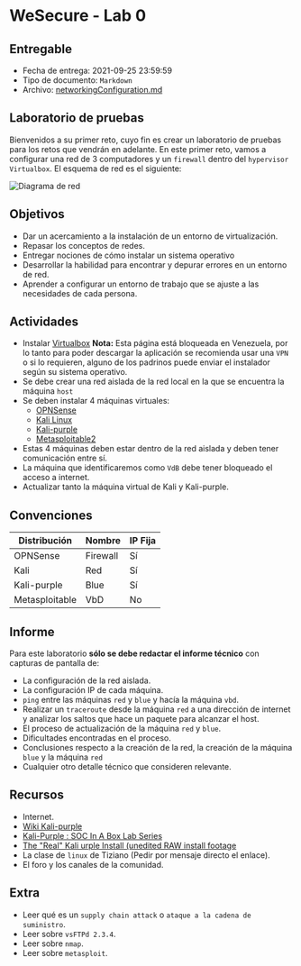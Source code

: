 # WeSecure - Lab 0

## Entregable

- Fecha de entrega: 2021-09-25 23:59:59
- Tipo de documento: `Markdown`
- Archivo: [networkingConfiguration.md](./documentation/Lab0/networkingConfig.md)

## Laboratorio de pruebas

Bienvenidos a su primer reto, cuyo fin es crear un laboratorio de pruebas para los retos que vendrán en adelante. En este primer reto, vamos a configurar una red de 3 computadores y un `firewall` dentro del `hypervisor Virtualbox`. El esquema de red es el siguiente:

![Diagrama de red](./imagenes/diagramared.png)

## Objetivos

- Dar un acercamiento a la instalación de un entorno de virtualización.
- Repasar los conceptos de redes.
- Entregar nociones de cómo instalar un sistema operativo
- Desarrollar la habilidad para encontrar y depurar errores en un entorno de red.
- Aprender a configurar un entorno de trabajo que se ajuste a las necesidades de cada persona.

## Actividades

- Instalar [Virtualbox](https://www.virtualbox.org/) **Nota:** Esta página está bloqueada en Venezuela, por lo tanto para poder descargar la aplicación se recomienda usar una `VPN` o si lo requieren, alguno de los padrinos puede enviar el instalador según su sistema operativo.
- Se debe crear una red aislada de la red local en la que se encuentra la máquina `host`
- Se deben instalar 4 máquinas virtuales:
  - [OPNSense](https://opnsense.org/)
  - [Kali Linux](https://www.kali.org/get-kali/)
  - [Kali-purple](https://www.kali.org/get-kali/)
  - [Metasploitable2](https://sourceforge.net/projects/metasploitable/files/Metasploitable2/)
- Estas 4 máquinas deben estar dentro de la red aislada y deben tener comunicación entre sí.
- La máquina que identificaremos como `VdB` debe tener bloqueado el acceso a internet.
- Actualizar tanto la máquina virtual de Kali y Kali-purple.

## Convenciones

| Distribución   | Nombre   | IP Fija |
| -------------- | -------- | ------- |
| OPNSense       | Firewall | Sí      |
| Kali           | Red      | Sí      |
| Kali-purple    | Blue     | Sí      |
| Metasploitable | VbD      | No      |

## Informe

Para este laboratorio **sólo se debe redactar el informe técnico** con capturas de pantalla de:

- La configuración de la red aislada.
- La configuración IP de cada máquina.
- `ping` entre las máquinas `red` y `blue` y hacía la máquina `vbd`.
- Realizar un `traceroute` desde la máquina `red` a una dirección de internet y analizar los saltos que hace un paquete para alcanzar el host.
- El proceso de actualización de la máquina `red` y `blue`.
- Dificultades encontradas en el proceso.
- Conclusiones respecto a la creación de la red, la creación de la máquina `blue` y la máquina `red`
- Cualquier otro detalle técnico que consideren relevante.

## Recursos

- Internet.
- [Wiki Kali-purple](https://gitlab.com/kalilinux/kali-purple/documentation/-/wikis/home)
- [Kali-Purple : SOC In A Box Lab Series](https://www.youtube.com/watch?v=-tMY9GVvvsM&list=PLyJqGMYm0vnOxMapUGkt9DfU4aTTU2vqU)
- [The "Real" Kali urple Install (unedited RAW install footage](https://www.youtube.com/playlist?list=PLrESACtaWMXCveZmAJXoyEZSL26r_bSJR)
- La clase de `linux` de Tiziano (Pedir por mensaje directo el enlace).
- El foro y los canales de la comunidad.

## Extra

- Leer qué es un `supply chain attack` o `ataque a la cadena de suministro`.
- Leer sobre `vsFTPd 2.3.4`.
- Leer sobre `nmap`.
- Leer sobre `metasploit`.
